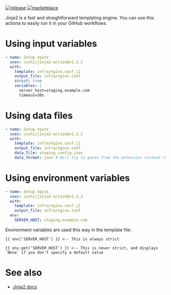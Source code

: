 [![release](https://img.shields.io/github/v/release/cuchi/jinja2-action?style=flat-square)](https://github.com/cuchi/jinja2-action/releases/latest)
[![marketplace](https://img.shields.io/badge/marketplace-jinja2--action-blue?logo=github&style=flat-square)](https://github.com/marketplace/actions/jinja2-action)

Jinja2 is a fast and straightforward templating engine. You can use this actiona
to easily run it in your GitHub workflows.


# Using input variables
```yml
- name: Setup nginx
  uses: cuchi/jinja2-action@v1.2.2
  with:
    template: infra/nginx.conf.j2
    output_file: infra/nginx.conf
    strict: true
    variables: |
      server_host=staging.example.com
      timeout=30s
```

# Using data files
```yml
- name: Setup nginx
  uses: cuchi/jinja2-action@v1.2.2
  with:
    template: infra/nginx.conf.j2
    output_file: infra/nginx.conf
    data_file: staging_config.json
    data_format: json # Will try to guess from the extension instead (unnecessary in this case)
```

# Using environment variables
```yml
- name: Setup nginx
  uses: cuchi/jinja2-action@v1.2.2
  with:
    template: infra/nginx.conf.j2
    output_file: infra/nginx.conf
  env:
    SERVER_HOST: staging.example.com
```

Environment variables are used this way in the template file:
```
{{ env['SERVER_HOST'] }} <-- This is always strict
```
```
{{ env.get('SERVER_HOST') }} <-- This is never strict, and displays `None` if you don't specify a default value
```

# See also
- [Jinja2 docs](https://jinja.palletsprojects.com/)
